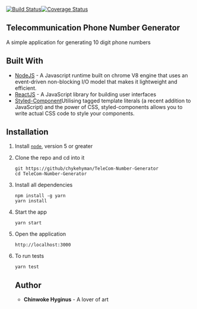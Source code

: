 [![Build Status](https://travis-ci.org/chykehyman/TeleCom-Number-Generator.svg?branch=develop)](https://travis-ci.org/chykehyman/TeleCom-Number-Generator)[![Coverage Status](https://coveralls.io/repos/github/chykehyman/TeleCom-Number-Generator/badge.svg?branch=develop)](https://coveralls.io/github/chykehyman/TeleCom-Number-Generator=develop)
## Telecommunication Phone Number Generator
A simple application for generating 10 digit phone numbers
 ## Built With
* [NodeJS](https://nodejs.org/en/) - A Javascript runtime built on chrome V8 engine that uses an event-driven non-blocking I/O model that makes it lightweight and efficient.
* [ReactJS](https://reactjs.org/) - A JavaScript library for building user interfaces
* [Styled-Component](https://www.styled-components.com/docs/)Utilising tagged template literals (a recent addition to JavaScript) and the power of CSS, styled-components allows you to write actual CSS code to style your components.
## Installation 
1. Install [`node`](https://nodejs.org/en/download/), version 5 or greater

2. Clone the repo and cd into it

    ```
    git https://github/chykehyman/TeleCom-Number-Generator
    cd TeleCom-Number-Generator
    ```

3. Install all dependencies

    ```
    npm install -g yarn
    yarn install
    ```

4. Start the app

    ```
    yarn start
    ```

5. Open the application

    ```
    http://localhost:3000
    ```    

6. To run tests

    ```
    yarn test
    ```  
    
    ## Author
    
    * **Chinwoke Hyginus** - A lover of art